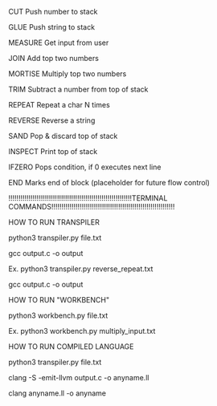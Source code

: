 CUT	    Push number to stack

GLUE	Push string to stack

MEASURE	Get input from user

JOIN	Add top two numbers

MORTISE	Multiply top two numbers

TRIM	Subtract a number from top of stack

REPEAT	Repeat a char N times

REVERSE	Reverse a string

SAND	Pop & discard top of stack

INSPECT	Print top of stack

IFZERO	Pops condition, if 0 executes next line

END	Marks end of block (placeholder for future flow control)

!!!!!!!!!!!!!!!!!!!!!!!!!!!!!!!!!!!!!!!!!!!!!!!!!!!!!!!!!!!!!TERMINAL COMMANDS!!!!!!!!!!!!!!!!!!!!!!!!!!!!!!!!!!!!!!!!!!!!!!!!!!!!!!!!!!!!!

HOW TO RUN TRANSPILER

python3 transpiler.py file.txt

gcc output.c -o output   

Ex.
python3 transpiler.py reverse_repeat.txt

gcc output.c -o output   


HOW TO RUN "WORKBENCH"

python3 workbench.py file.txt

Ex. 
python3 workbench.py multiply_input.txt


HOW TO RUN COMPILED LANGUAGE

python3 transpiler.py file.txt

clang -S -emit-llvm output.c -o anyname.ll

clang anyname.ll -o anyname
